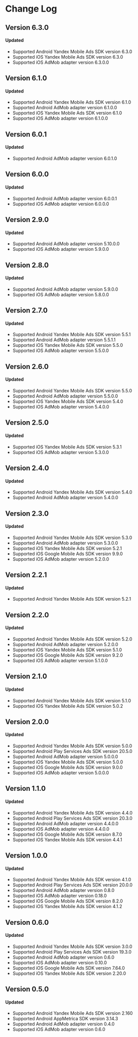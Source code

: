 # Change Log

## Version 6.3.0

#### Updated

* Supported Android Yandex Mobile Ads SDK version 6.3.0
* Supported iOS Yandex Mobile Ads SDK version 6.3.0
* Supported iOS AdMob adapter version 6.3.0.0

## Version 6.1.0

#### Updated

* Supported Android Yandex Mobile Ads SDK version 6.1.0
* Supported Android AdMob adapter version 6.1.0.0
* Supported iOS Yandex Mobile Ads SDK version 6.1.0
* Supported iOS AdMob adapter version 6.1.0.0

## Version 6.0.1

#### Updated

* Supported Android AdMob adapter version 6.0.1.0

## Version 6.0.0

#### Updated

* Supported Android AdMob adapter version 6.0.0.1
* Supported iOS AdMob adapter version 6.0.0.0

## Version 2.9.0

#### Updated

* Supported Android AdMob adapter version 5.10.0.0
* Supported iOS AdMob adapter version 5.9.0.0

## Version 2.8.0

#### Updated

* Supported Android AdMob adapter version 5.9.0.0
* Supported iOS AdMob adapter version 5.8.0.0

## Version 2.7.0

#### Updated

* Supported Android Yandex Mobile Ads SDK version 5.5.1
* Supported Android AdMob adapter version 5.5.1.1
* Supported iOS Yandex Mobile Ads SDK version 5.5.0
* Supported iOS AdMob adapter version 5.5.0.0

## Version 2.6.0

#### Updated

* Supported Android Yandex Mobile Ads SDK version 5.5.0
* Supported Android AdMob adapter version 5.5.0.0
* Supported iOS Yandex Mobile Ads SDK version 5.4.0
* Supported iOS AdMob adapter version 5.4.0.0

## Version 2.5.0

#### Updated

* Supported iOS Yandex Mobile Ads SDK version 5.3.1
* Supported iOS AdMob adapter version 5.3.0.0

## Version 2.4.0

#### Updated

* Supported Android Yandex Mobile Ads SDK version 5.4.0
* Supported Android AdMob adapter version 5.4.0.0

## Version 2.3.0

#### Updated

* Supported Android Yandex Mobile Ads SDK version 5.3.0
* Supported Android AdMob adapter version 5.3.0.0
* Supported iOS Yandex Mobile Ads SDK version 5.2.1
* Supported iOS Google Mobile Ads SDK version 9.9.0
* Supported iOS AdMob adapter version 5.2.0.0

## Version 2.2.1

#### Updated

* Supported Android Yandex Mobile Ads SDK version 5.2.1

## Version 2.2.0

#### Updated

* Supported Android Yandex Mobile Ads SDK version 5.2.0
* Supported Android AdMob adapter version 5.2.0.0
* Supported iOS Yandex Mobile Ads SDK version 5.1.0
* Supported iOS Google Mobile Ads SDK version 9.2.0
* Supported iOS AdMob adapter version 5.1.0.0

## Version 2.1.0

#### Updated

* Supported Android Yandex Mobile Ads SDK version 5.1.0
* Supported iOS Yandex Mobile Ads SDK version 5.0.2

## Version 2.0.0

#### Updated

* Supported Android Yandex Mobile Ads SDK version 5.0.0
* Supported Android Play Services Ads SDK version 20.5.0
* Supported Android AdMob adapter version 5.0.0.0
* Supported iOS Yandex Mobile Ads SDK version 5.0.0
* Supported iOS Google Mobile Ads SDK version 9.0.0
* Supported iOS AdMob adapter version 5.0.0.0

## Version 1.1.0

#### Updated

* Supported Android Yandex Mobile Ads SDK version 4.4.0
* Supported Android Play Services Ads SDK version 20.3.0
* Supported Android AdMob adapter version 4.4.0.0
* Supported iOS AdMob adapter version 4.4.0.0
* Supported iOS Google Mobile Ads SDK version 8.7.0
* Supported iOS Yandex Mobile Ads SDK version 4.4.1

## Version 1.0.0

#### Updated

* Supported Android Yandex Mobile Ads SDK version 4.1.0
* Supported Android Play Services Ads SDK version 20.0.0
* Supported Android AdMob adapter version 0.8.0
* Supported iOS AdMob adapter version 0.18.0
* Supported iOS Google Mobile Ads SDK version 8.2.0
* Supported iOS Yandex Mobile Ads SDK version 4.1.2

## Version 0.6.0

#### Updated

* Supported Android Yandex Mobile Ads SDK version 3.0.0
* Supported Android Play Services Ads SDK version 19.3.0
* Supported Android AdMob adapter version 0.6.0
* Supported iOS AdMob adapter version 0.10.0
* Supported iOS Google Mobile Ads SDK version 7.64.0
* Supported iOS Yandex Mobile Ads SDK version 2.20.0

## Version 0.5.0

#### Updated

* Supported Android Yandex Mobile Ads SDK version 2.160
* Supported Android AppMetrica SDK version 3.14.3
* Supported Android AdMob adapter version 0.4.0
* Supported iOS AdMob adapter version 0.6.0
